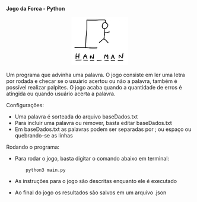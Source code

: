 **Jogo da Forca - Python**

<p align="center">
    <img src = "https://github.com/felipedmsantos95/hangman-game-py/blob/master/assets/hangman.jpg" alt="hangman" style="max-width:30%;"/>
</p>

Um programa que advinha uma palavra. O jogo consiste em ler uma letra por rodada e checar se o usuário acertou ou não a palavra, também é possível realizar palpites. O jogo acaba quando a quantidade de erros é atingida ou quando usuário acerta a palavra.

Configurações:

*   Uma palavra é sorteada do arquivo baseDados.txt
*   Para incluir uma palavra ou remover, basta editar baseDados.txt
*   Em baseDados.txt as palavras podem ser separadas por ; ou espaço ou quebrando-se as linhas

Rodando o programa:

*   Para rodar o jogo, basta digitar o comando abaixo em terminal:

            python3 main.py

*   As instruções para o jogo são descritas enquanto ele é executado
*   Ao final do jogo os resultados são salvos em um arquivo .json



